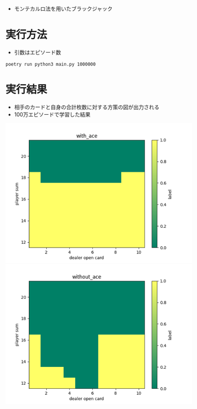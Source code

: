- モンテカルロ法を用いたブラックジャック

# 実行方法
- 引数はエピソード数
```
poetry run python3 main.py 1000000
```

# 実行結果
- 相手のカードと自身の合計枚数に対する方策の図が出力される
- 100万エピソードで学習した結果

![result_with_ace](result_sample/fig1.png)
![result_without_ace](result_sample/fig2.png)